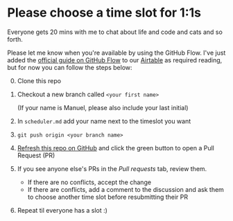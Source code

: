 # Please choose a time slot for 1:1s

Everyone gets 20 mins with me to chat about life and code and cats and so forth.

Please let me know when you're available by using the GitHub Flow.
I've just added the [official guide on GitHub Flow](https://guides.github.com/introduction/flow/) to our [Airtable](https://airtable.com/shr16yN6G7ED1AKxj) as required reading, but for now you can follow the steps below:

0. Clone this repo

0. Checkout a new branch called `<your first name>`

    (If your name is Manuel, please also include your last initial)

0. In `scheduler.md` add your name next to the timeslot you want

0. `git push origin <your branch name>`

0. [Refresh this repo on GitHub](https://github.com/wi-fighters/one-to-one-scheduler/) and click the green button to open a Pull Request (PR)

0. If you see anyone else's PRs in the *Pull requests* tab, review them.

    - If there are no conflicts, accept the change
    - If there are conflicts, add a comment to the discussion and ask them to choose another time slot before resubmitting their PR

0. Repeat til everyone has a slot :)
